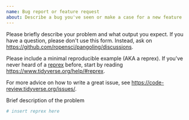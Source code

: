 ```yaml
---
name: Bug report or feature request
about: Describe a bug you've seen or make a case for a new feature
---
```


Please briefly describe your problem and what output you expect. If you have a question, please don't use this form. Instead, ask on <https://github.com/ropensci/pangoling/discussions>.

Please include a minimal reproducible example (AKA a reprex). If you've never heard of a [reprex](http://reprex.tidyverse.org/) before, start by reading <https://www.tidyverse.org/help/#reprex>.

For more advice on how to write a great issue, see <https://code-review.tidyverse.org/issues/>.

Brief description of the problem

```r
# insert reprex here
```
